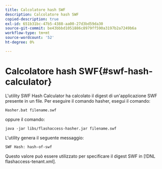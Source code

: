 ```yaml
---
title: Calcolatore hash SWF
description: Calcolatore hash SWF
copied-description: true
exl-id: 651b31bc-47b5-4388-aa00-27d3bd59da30
source-git-commit: be43bbbd1051886c8979ff590a3197b2a7249b6a
workflow-type: tm+mt
source-wordcount: '52'
ht-degree: 0%

---
```


# Calcolatore hash SWF{#swf-hash-calculator}

L&#39;utility SWF Hash Calculator ha calcolato il digest di un&#39;applicazione SWF presente in un file. Per eseguire il comando hasher, esegui il comando:

```
Hasher.bat filename.swf
```

oppure il comando:

```
java -jar libs/flashaccess-hasher.jar filename.swf
```

L&#39;utility genera il seguente messaggio:

```
SWF Hash: hash-of-swf
```

Questo valore può essere utilizzato per specificare il digest SWF in [!DNL flashaccess-tenant.xml].
